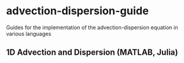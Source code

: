 # advection-dispersion-guide
Guides for the implementation of the advection-dispersion equation in various languages

## 1D Advection and Dispersion (MATLAB, Julia)
